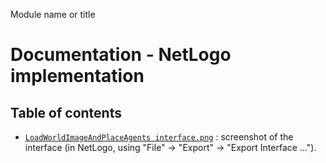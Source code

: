 Module name or title
# Documentation - NetLogo implementation
## Table of contents

- [`LoadWorldImageAndPlaceAgents interface.png`](LoadWorldImageAndPlaceAgents%20interface.png) : screenshot of the interface (in NetLogo, using "File" -> "Export" -> "Export Interface ...").